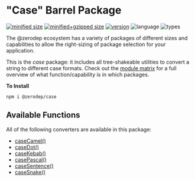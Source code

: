 # "Case" Barrel Package

[![minified size](https://img.shields.io/bundlephobia/min/@zerodep/case?style=flat-square&color=blue)](https://bundlephobia.com/package/@zerodep/case)
[![minified+gzipped size](https://img.shields.io/bundlephobia/minzip/@zerodep/case?style=flat-square&color=blue)](https://bundlephobia.com/package/@zerodep/case)
[![version](https://img.shields.io/npm/v/@zerodep/case?style=flat-square&color=blue)](https://www.npmjs.com/package/@zerodep/case)
![language](https://img.shields.io/badge/typescript-100%25-blue?style=flat-square)
![types](https://img.shields.io/badge/types-included-blue?style=flat-square)

The @zerodep ecosystem has a variety of packages of different sizes and capabilities to allow the right-sizing of package selection for your application.

This is the _case_ package: it includes all tree-shakeable utilities to convert a string to different case formats. Check out the [module matrix](/) for a full overview of what function/capability is in which packages.

**To Install**

```bash
npm i @zerodep/case
```

## Available Functions

All of the following converters are available in this package:

- [caseCamel()](case/camel.md)
- [caseDot()](case/dot.md)
- [caseKebab()](case/kebab.md)
- [casePascal()](case/pascal.md)
- [caseSentence()](case/sentence.md)
- [caseSnake()](case/snake.md)
